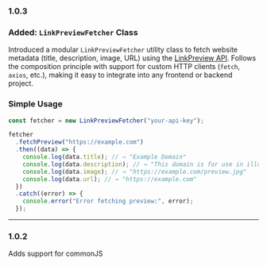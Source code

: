 ### 1.0.3

### Added: `LinkPreviewFetcher` Class

Introduced a modular `LinkPreviewFetcher` utility class to fetch website metadata (title, description, image, URL) using the [LinkPreview API](https://www.linkpreview.net/).
Follows the composition principle with support for custom HTTP clients (`fetch`, `axios`, etc.), making it easy to integrate into any frontend or backend project.

### Simple Usage

```js
const fetcher = new LinkPreviewFetcher("your-api-key");

fetcher
  .fetchPreview("https://example.com")
  .then((data) => {
    console.log(data.title); // → "Example Domain"
    console.log(data.description); // → "This domain is for use in illustrative examples..."
    console.log(data.image); // → "https://example.com/preview.jpg"
    console.log(data.url); // → "https://example.com"
  })
  .catch((error) => {
    console.error("Error fetching preview:", error);
  });
```

---

### 1.0.2

Adds support for commonJS
